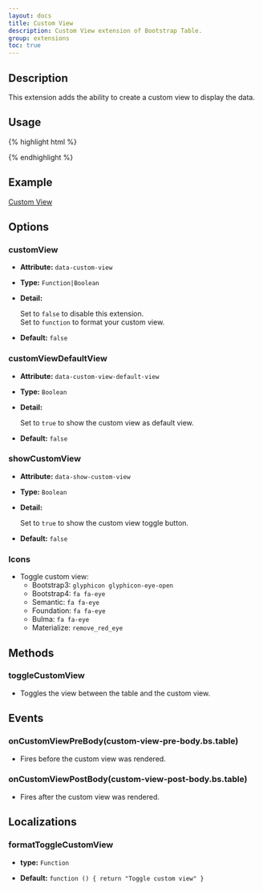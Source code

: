 ```yaml
---
layout: docs
title: Custom View
description: Custom View extension of Bootstrap Table.
group: extensions
toc: true
---
```


## Description
This extension adds the ability to create a custom view to display the data.

## Usage

{% highlight html %}
<script src="extensions/custom-view/bootstrap-table-custom-view.js"></script>
{% endhighlight %}

## Example

[Custom View](https://examples.bootstrap-table.com/#extensions/custom-view.html)

## Options

### customView

- **Attribute:** `data-custom-view`

- **Type:** `Function|Boolean`

- **Detail:**

  Set to `false` to disable this extension.  
  Set to `function` to format your custom view.

- **Default:** `false`

### customViewDefaultView

- **Attribute:** `data-custom-view-default-view`

- **Type:** `Boolean`

- **Detail:**

  Set to `true` to show the custom view as default view.

- **Default:** `false`

### showCustomView

- **Attribute:** `data-show-custom-view`

- **Type:** `Boolean`

- **Detail:**

  Set to `true` to show the custom view toggle button.

- **Default:** `false`

### Icons

- Toggle custom view:
    * Bootstrap3: `glyphicon glyphicon-eye-open`
    * Bootstrap4: `fa fa-eye`
    * Semantic: `fa fa-eye`
    * Foundation: `fa fa-eye`
    * Bulma: `fa fa-eye`
    * Materialize: `remove_red_eye`

## Methods

### toggleCustomView

* Toggles the view between the table and the custom view.

## Events

### onCustomViewPreBody(custom-view-pre-body.bs.table)

* Fires before the custom view was rendered.

### onCustomViewPostBody(custom-view-post-body.bs.table)

* Fires after the custom view was rendered.

## Localizations

### formatToggleCustomView

- **type:** `Function`

- **Default:** `function () { return "Toggle custom view" }`